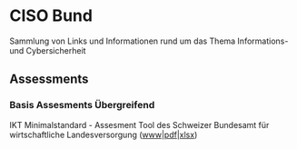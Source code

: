 # CISO Bund
Sammlung von Links und Informationen rund um das Thema Informations- und Cybersicherheit

## Assessments
### Basis Assesments Übergreifend

IKT Minimalstandard - Assesment Tool des Schweizer Bundesamt für wirtschaftliche Landesversorgung ([www](https://www.bwl.admin.ch/bwl/de/home/themen/ikt/ikt_minimalstandard.html)|[pdf](https://www.bwl.admin.ch/dam/bwl/de/dokumente/themen/ikt/broschuere_minimalstandard.pdf.download.pdf/IKT_DE_2018_Web.pdf)|[xlsx](https://www.bwl.admin.ch/dam/bwl/de/dokumente/themen/ikt/excelblatt_minimalstandard.xlsx.download.xlsx/2023_IKT-Minimalstandard-Assessment.Tool-1.11.xlsx))
